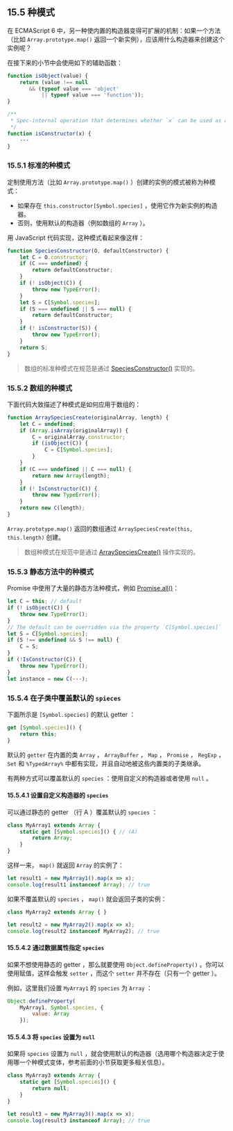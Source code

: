 ## 15.5 种模式

在 ECMAScript 6 中，另一种使内置的构造器变得可扩展的机制：如果一个方法（比如 `Array.prototype.map()` 返回一个新实例），应该用什么构造器来创建这个实例呢？

在接下来的小节中会使用如下的辅助函数：

```js
function isObject(value) {
    return (value !== null
       && (typeof value === 'object'
           || typeof value === 'function'));
}

/**
 * Spec-internal operation that determines whether `x` can be used as a constructor.
 */
function isConstructor(x) {
    ···
}
```

### 15.5.1 标准的种模式

定制使用方法（比如 `Array.prototype.map()` ）创建的实例的模式被称为种模式：

* 如果存在 `this.constructor[Symbol.species]` ，使用它作为新实例的构造器。
* 否则，使用默认的构造器（例如数组的 `Array` ）。

用 JavaScript 代码实现，这种模式看起来像这样：

```js
function SpeciesConstructor(O, defaultConstructor) {
    let C = O.constructor;
    if (C === undefined) {
        return defaultConstructor;
    }
    if (! isObject(C)) {
        throw new TypeError();
    }
    let S = C[Symbol.species];
    if (S === undefined || S === null) {
        return defaultConstructor;
    }
    if (! isConstructor(S)) {
        throw new TypeError();
    }
    return S;
}
```

> 数组的标准种模式在规范是通过 [SpeciesConstructor()](http://www.ecma-international.org/ecma-262/6.0/#sec-speciesconstructor) 实现的。

### 15.5.2 数组的种模式

下面代码大致描述了种模式是如何应用于数组的：

```js
function ArraySpeciesCreate(originalArray, length) {
    let C = undefined;
    if (Array.isArray(originalArray)) {
        C = originalArray.constructor;
        if (isObject(C)) {
            C = C[Symbol.species];
        }
    }
    if (C === undefined || C === null) {
        return new Array(length);
    }
    if (! IsConstructor(C)) {
        throw new TypeError();
    }
    return new C(length);
}
```

`Array.prototype.map()` 返回的数组通过 `ArraySpeciesCreate(this, this.length)` 创建。

> 数组种模式在规范中是通过 [ArraySpeciesCreate()](http://www.ecma-international.org/ecma-262/6.0/#sec-arrayspeciescreate) 操作实现的。

### 15.5.3 静态方法中的种模式

Promise 中使用了大量的静态方法种模式，例如 [Promise.all()](http://www.ecma-international.org/ecma-262/6.0/#sec-promise.all)：

```js
let C = this; // default
if (! isObject(C)) {
    throw new TypeError();
}
// The default can be overridden via the property `C[Symbol.species]`
let S = C[Symbol.species];
if (S !== undefined && S !== null) {
    C = S;
}
if (!IsConstructor(C)) {
    throw new TypeError();
}
let instance = new C(···);
```

### 15.5.4 在子类中覆盖默认的 `spieces`

下面所示是 `[Symbol.species]` 的默认 getter ：

```js
get [Symbol.species]() {
    return this;
}
```

默认的 `getter` 在内置的类 `Array` ， `ArrayBuffer` ， `Map` ， `Promise` ， `RegExp` ， `Set` 和 `%TypedArray%` 中都有实现，并且自动地被这些内置类的子类继承。

有两种方式可以覆盖默认的 `species` ：使用自定义的构造器或者使用 `null` 。

#### 15.5.4.1 设置自定义构造器的 `species`

可以通过静态的 getter （行 A ）覆盖默认的 `species` ：

```js
class MyArray1 extends Array {
    static get [Symbol.species]() { // (A)
        return Array;
    }
}
```

这样一来， `map()` 就返回 `Array` 的实例了：

```js
let result1 = new MyArray1().map(x => x);
console.log(result1 instanceof Array); // true
```

如果不覆盖默认的 `species` ， `map()` 就会返回子类的实例：

```js
class MyArray2 extends Array { }

let result2 = new MyArray2().map(x => x);
console.log(result2 instanceof MyArray2); // true
```

#### 15.5.4.2 通过数据属性指定 `species`

如果不想使用静态的 getter ，那么就要使用 `Object.defineProperty()` 。你可以使用赋值，这样会触发 `setter` ，而这个 `setter` 并不存在（只有一个 getter ）。

例如，这里我们设置 `MyArray1` 的 `species` 为 `Array` ：

```js
Object.defineProperty(
    MyArray1, Symbol.species, {
        value: Array
    });
```

#### 15.5.4.3 将 `species` 设置为 `null`

如果将 `species` 设置为 `null` ，就会使用默认的构造器（选用哪个构造器决定于使用哪一个种模式变体，参考前面的小节获取更多相关信息）。

```js
class MyArray3 extends Array {
    static get [Symbol.species]() {
        return null;
    }
}

let result3 = new MyArray3().map(x => x);
console.log(result3 instanceof Array); // true
```